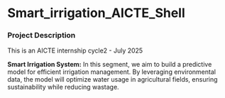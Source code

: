 # Smart_irrigation_AICTE_Shell

### Project Description

This is an AICTE internship cycle2 - July 2025

**Smart Irrigation System:** In this segment, we aim to build a predictive model for efficient irrigation management. By leveraging environmental data, the model will optimize water usage in agricultural fields, ensuring sustainability while reducing wastage.
